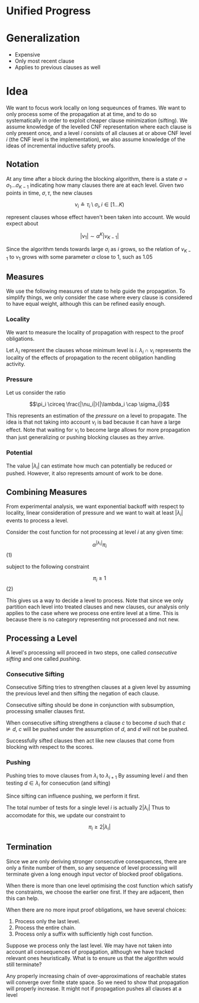# Unified Progress

# Generalization 

* Expensive
* Only most recent clause
* Applies to previous clauses as well

# Idea

We want to focus work locally on long sequeunces of frames.  We want to only
process some of the propagation at at time, and to do so systematically in
order to exploit cheaper clause minimization (sifting).  We assume knowledge of
the levelled CNF representation where each clause is only present once, and a
level $i$ consists of all clauses at or above CNF level $i$ (the CNF level is
the implementation), we also assume knowledge of the ideas of incremental
inductive safety proofs.

## Notation

At any time after a block during the blocking algorithm, there is a state
$\sigma = \sigma_1 \ldots \sigma_{K-1}$ indicating how many clauses there are
at each level.  Given two points in time, $\sigma, \tau$, the new clauses 

$$\nu_i \circeq \tau_i \setminus \sigma_i, i \in [1\ldots K)$$

represent clauses whose effect haven't been taken into account.  We would
expect about

$$|\nu_1| \sim \alpha^K |\nu_{K-1}|$$

Since the algorithm tends towards large $\sigma_i$ as $i$ grows, so the
relation of $\nu_{K-1}$ to $\nu_1$ grows with some parameter $\alpha$ close to
$1$, such as $1.05$

## Measures

We use the following measures of state to help guide the propagation.  To
simplify things, we only consider the case where every clause is considered to
have equal weight, although this can be refined easily enough.

### Locality

We want to measure the locality of propagation with respect to the proof obligations.  

Let $\lambda_i$ represent the clauses whose minimum level is $i$.
$\lambda_i\cap \nu_i$ represents the locality of the effects of propagation to
the recent obligation handling activity.

### Pressure

Let us consider the ratio

$$\pi_i \circeq \frac{|\nu_i|}{|\lambda_i \cap \sigma_i|}$$

This represents an estimation of the _pressure_ on a level to propagate.  The
idea is that not taking into account $\nu_i$ is bad because it can have a large
effect.  Note that waiting for $\nu_i$ to become large allows for more
propagation than just generalizing or pushing blocking clauses as they arrive.



### Potential

The value $|\lambda_i|$ can estimate how much can potentially be reduced or
pushed.  However, it also represents amount of work to be done.  

## Combining Measures

From experimental analysis, we want exponential backoff with respect to
locality, linear consideration of pressure and we want to wait at least
$|\lambda_i|$ events to process a level.

Consider the cost function for not processing at level $i$ at any given time:

$$\alpha^{|\lambda_i|} \pi_i$$ (1)

subject to the following constraint

$$\pi_i \ge 1$$ (2)

This gives us a way to decide a level to process.  Note that since we only
partition each level into treated clauses and new clauses, our analysis only
applies to the case where we process one entire level at a time.  This is
because there is no category representing not processed and not new.


## Processing a Level

A level's processing will proceed in two steps, one called _consecutive
sifting_ and one called _pushing_.

### Consecutive Sifting

Consecutive Sifting tries to strengthen clauses at a given level
by assuming the previous level and then sifting the negation of each clause.

Consecutive sifting should be done in conjunction with subsumption, processing smaller clauses first.

When consecutive sifting strengthens a clause $c$ to become $d$ such that $c
\not \models d$, $c$ will be pushed under the assumption of $d$, and $d$ will
not be pushed. 

Successfully sifted clauses then act like new clauses that come from blocking
with respect to the scores.

### Pushing

Pushing tries to move clauses from $\lambda_i$ to $\lambda_{i+1}$ By assuming
level $i$ and then testing $d \in \lambda_i$ for consecution (and sifting)

Since sifting can influence pushing, we perform it first.

The total number of tests for a single level $i$ is actually 
$2|\lambda_i|$  Thus to accomodate for this, we update our constraint to 

$$\pi_i \ge 2|\lambda_i|$$

## Termination

Since we are only deriving stronger consecutive consequences, there are only a
finite number of them, so any sequence of level processing will terminate given
a long enough input vector of blocked proof obligations.  

When there is more than one level optimising the cost function which satisfy
the constraints, we choose the earlier one first.  If they are adjacent, then
this can help.

When there are no more input proof obligations, we have several choices:

1. Process only the last level.
1. Process the entire chain.
1. Process only a suffix with sufficiently high cost function.

Suppose we process only the last level.  We may have not taken into account all
consequences of propagation, although we have tracked relevant ones
heuristically.  What is to ensure us that the algorithm would still terminate?  

Any properly increasing chain of over-approximations of reachable states will
converge over finite state space.  So we need to show that propagation will
properly increase.  It might not if propagation pushes all clauses at a level 
